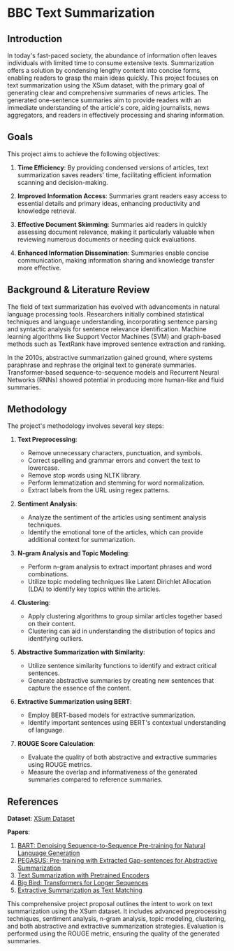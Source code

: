 # BBC Text Summarization 

## Introduction

In today's fast-paced society, the abundance of information often leaves individuals with limited time to consume extensive texts. Summarization offers a solution by condensing lengthy content into concise forms, enabling readers to grasp the main ideas quickly. This project focuses on text summarization using the XSum dataset, with the primary goal of generating clear and comprehensive summaries of news articles. The generated one-sentence summaries aim to provide readers with an immediate understanding of the article's core, aiding journalists, news aggregators, and readers in effectively processing and sharing information.

## Goals

This project aims to achieve the following objectives:

1. **Time Efficiency**: By providing condensed versions of articles, text summarization saves readers' time, facilitating efficient information scanning and decision-making.

2. **Improved Information Access**: Summaries grant readers easy access to essential details and primary ideas, enhancing productivity and knowledge retrieval.

3. **Effective Document Skimming**: Summaries aid readers in quickly assessing document relevance, making it particularly valuable when reviewing numerous documents or needing quick evaluations.

4. **Enhanced Information Dissemination**: Summaries enable concise communication, making information sharing and knowledge transfer more effective.

## Background & Literature Review

The field of text summarization has evolved with advancements in natural language processing tools. Researchers initially combined statistical techniques and language understanding, incorporating sentence parsing and syntactic analysis for sentence relevance identification. Machine learning algorithms like Support Vector Machines (SVM) and graph-based methods such as TextRank have improved sentence extraction and ranking.

In the 2010s, abstractive summarization gained ground, where systems paraphrase and rephrase the original text to generate summaries. Transformer-based sequence-to-sequence models and Recurrent Neural Networks (RNNs) showed potential in producing more human-like and fluid summaries.

## Methodology

The project's methodology involves several key steps:

1. **Text Preprocessing**:
   - Remove unnecessary characters, punctuation, and symbols.
   - Correct spelling and grammar errors and convert the text to lowercase.
   - Remove stop words using NLTK library.
   - Perform lemmatization and stemming for word normalization.
   - Extract labels from the URL using regex patterns.

2. **Sentiment Analysis**:
   - Analyze the sentiment of the articles using sentiment analysis techniques.
   - Identify the emotional tone of the articles, which can provide additional context for summarization.

3. **N-gram Analysis and Topic Modeling**:
   - Perform n-gram analysis to extract important phrases and word combinations.
   - Utilize topic modeling techniques like Latent Dirichlet Allocation (LDA) to identify key topics within the articles.

4. **Clustering**:
   - Apply clustering algorithms to group similar articles together based on their content.
   - Clustering can aid in understanding the distribution of topics and identifying outliers.

5. **Abstractive Summarization with Similarity**:
   - Utilize sentence similarity functions to identify and extract critical sentences.
   - Generate abstractive summaries by creating new sentences that capture the essence of the content.

6. **Extractive Summarization using BERT**:
   - Employ BERT-based models for extractive summarization.
   - Identify important sentences using BERT's contextual understanding of language.

7. **ROUGE Score Calculation**:
   - Evaluate the quality of both abstractive and extractive summaries using ROUGE metrics.
   - Measure the overlap and informativeness of the generated summaries compared to reference summaries.

## References

**Dataset**: [XSum Dataset](https://paperswithcode.com/dataset/xsum)

**Papers**:
1. [BART: Denoising Sequence-to-Sequence Pre-training for Natural Language Generation](https://paperswithcode.com/paper/bart-denoising-sequence-to-sequence-pre)
2. [PEGASUS: Pre-training with Extracted Gap-sentences for Abstractive Summarization](https://paperswithcode.com/paper/pegasus-pre-training-with-extracted-gap)
3. [Text Summarization with Pretrained Encoders](https://paperswithcode.com/paper/text-summarization-with-pretrained-encoders)
4. [Big Bird: Transformers for Longer Sequences](https://paperswithcode.com/paper/big-bird-transformers-for-longer-sequences)
5. [Extractive Summarization as Text Matching](https://paperswithcode.com/paper/extractive-summarization-as-text-matching)

This comprehensive project proposal outlines the intent to work on text summarization using the XSum dataset. It includes advanced preprocessing techniques, sentiment analysis, n-gram analysis, topic modeling, clustering, and both abstractive and extractive summarization strategies. Evaluation is performed using the ROUGE metric, ensuring the quality of the generated summaries.
